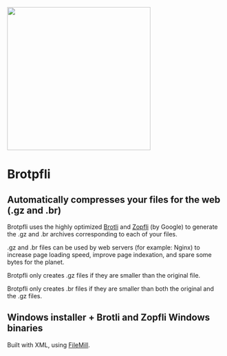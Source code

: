 <img src="https://filemill.net/res/5/Brotpfli.png" height=333/>

# Brotpfli
## Automatically compresses your files for the web (.gz and .br)
Brotpfli uses the highly optimized [Brotli](https://github.com/google/brotli) and [Zopfli](https://github.com/google/zopfli) (by Google) to generate the .gz and .br archives corresponding to each of your files.

.gz and .br files can be used by web servers (for example: Nginx) to increase page loading speed, improve page indexation, and spare some bytes for the planet.

Brotpfli only creates .gz files if they are smaller than the original file.

Brotpfli only creates .br files if they are smaller than both the original and the .gz files.
## Windows installer + Brotli and Zopfli Windows binaries
Built with XML, using [FileMill](https://FileMill.net).
